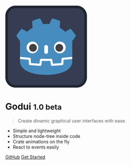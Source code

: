 ![logo](icon.svg)

# Godui <small>1.0 beta</small>

> Create dinamic graphical user interfaces with ease.

- Simple and lightweight
- Structure node-tree inside code
- Crate animations on the fly
- React to events easily

[GitHub](https://github.com/ghsoares/godui)
[Get Started](#docsify)